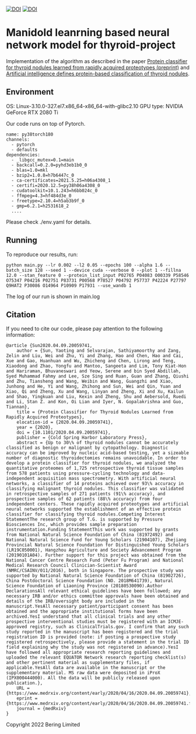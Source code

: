 
[![DOI](https://joss.theoj.org/papers/10.21105/joss.01596/status.svg)](https://doi.org/10.21105/joss.01596) [![DOI](https://zenodo.org/badge/144551119.svg)](https://zenodo.org/badge/latestdoi/144551119) 
# Manidold leanrning based neural network model for thyroid-project

Implementation of the algorithm as described in the paper [Protein classifier for thyroid nodules learned from rapidly acquired proteotypes (preprint)](https://www.medrxiv.org/content/medrxiv/early/2020/04/14/2020.04.09.20059741.full.pdf) and [Artificial intelligence defines protein-based classification of thyroid nodules](https://www.medrxiv.org/content/medrxiv/early/2020/04/14/2020.04.09.20059741.full.pdf).


## Environment

OS: Linux-3.10.0-327.el7.x86_64-x86_64-with-glibc2.10
GPU type: NVIDIA GeForce RTX 2080 Ti

Our code runs on top of Pytorch. 

```
name: py38torch180
channels:
  - pytorch
  - defaults
dependencies:
  - _libgcc_mutex=0.1=main
  - backcall=0.2.0=pyhd3eb1b0_0
  - blas=1.0=mkl
  - bzip2=1.0.8=h7b6447c_0
  - ca-certificates=2021.5.25=h06a4308_1
  - certifi=2020.12.5=py38h06a4308_0
  - cudatoolkit=10.1.243=h6bb024c_0
  - ffmpeg=4.3=hf484d3e_0
  - freetype=2.10.4=h5ab3b9f_0
  - gmp=6.2.1=h2531618_2
  ....
```
Please check ./env.yaml for details.


## Running 

To reproduce our results, run:

```
python main.py --lr 0.002 --l2 0.05 --epochs 100 --alpha 1.6 --batch_size 128 --seed 1 --device cuda --verbose 0 --plot 1 --fillna 12.0 --stan_feature 0 --protein_list_input P02765 P04083 O00339 P58546 O75347 P04216 P02751 P83731 P00568 P78527 P04792 P57737 P42224 P27797 Q9HAT2 P30086 O14964 P10909 P17931 --use_wandb 1
```
The log of our run is shown in main.log

## Citation

If you need to cite our code, please pay attention to the following information:
```
@article {Sun2020.04.09.20059741,
	author = {Sun, Yaoting and Selvarajan, Sathiyamoorthy and Zang, Zelin and Liu, Wei and Zhu, Yi and Zhang, Hao and Chen, Hao and Cai, Xue and Gao, Huanhuan and Wu, Zhicheng and Chen, Lirong and Teng, Xiaodong and Zhao, Yongfu and Mantoo, Sangeeta and Lim, Tony Kiat-Hon and Hariraman, Bhuvaneswari and Yeow, Serene and bin Syed Abdillah, Syed Muhammad Fahmy and Lee, Sze Sing and Ruan, Guan and Zhang, Qiushi and Zhu, Tiansheng and Wang, Weibin and Wang, Guangzhi and Xiao, Junhong and He, Yi and Wang, Zhihong and Sun, Wei and Qin, Yuan and Xiao, Qi and Zheng, Xu and Wang, Linyan and Zheng, Xi and Xu, Kailun and Shao, Yingkuan and Liu, Kexin and Zheng, Shu and Aebersold, Ruedi and Li, Stan Z. and Kon, Oi Lian and Iyer, N. Gopalakrishna and Guo, Tiannan},
	title = {Protein Classifier for Thyroid Nodules Learned from Rapidly Acquired Proteotypes},
	elocation-id = {2020.04.09.20059741},
	year = {2020},
	doi = {10.1101/2020.04.09.20059741},
	publisher = {Cold Spring Harbor Laboratory Press},
	abstract = {Up to 30\% of thyroid nodules cannot be accurately classified as benign or malignant by cytopathology. Diagnostic accuracy can be improved by nucleic acid-based testing, yet a sizeable number of diagnostic thyroidectomies remains unavoidable. In order to develop a protein classifier for thyroid nodules, we analyzed the quantitative proteomes of 1,725 retrospective thyroid tissue samples from 578 patients using pressure-cycling technology and data-independent acquisition mass spectrometry. With artificial neural networks, a classifier of 14 proteins achieved over 93\% accuracy in classifying malignant thyroid nodules. This classifier was validated in retrospective samples of 271 patients (91\% accuracy), and prospective samples of 62 patients (88\% accuracy) from four independent centers. These rapidly acquired proteotypes and artificial neural networks supported the establishment of an effective protein classifier for classifying thyroid nodules.Competing Interest StatementThe research group of T.G. is supported by Pressure Biosciences Inc, which provides sample preparation instrumentation.Funding StatementThis work was supported by grants from National Natural Science Foundation of China (81972492) and National Natural Science Fund for Young Scholars (21904107), Zhejiang Provincial Natural Science Foundation for Distinguished Young Scholars (LR19C050001), Hangzhou Agriculture and Society Advancement Program (20190101A04). Further support for this project was obtained from the National Cancer Centre Research Fund (Peter Fu Program) and National Medical Research Council Clinician-Scientist Award (NMRC/CSAINV/011/2016), both in Singapore. The prospective study was supported by National Natural Science Foundation of China (81902726), China Postdoctoral Science Foundation (NO. 2018M641739), Natural Science Foundation of Liaoning Province (20180530090).Author DeclarationsAll relevant ethical guidelines have been followed; any necessary IRB and/or ethics committee approvals have been obtained and details of the IRB/oversight body are included in the manuscript.YesAll necessary patient/participant consent has been obtained and the appropriate institutional forms have been archived.YesI understand that all clinical trials and any other prospective interventional studies must be registered with an ICMJE-approved registry, such as ClinicalTrials.gov. I confirm that any such study reported in the manuscript has been registered and the trial registration ID is provided (note: if posting a prospective study registered retrospectively, please provide a statement in the trial ID field explaining why the study was not registered in advance).YesI have followed all appropriate research reporting guidelines and uploaded the relevant EQUATOR Network research reporting checklist(s) and other pertinent material as supplementary files, if applicable.YesAll data are available in the manuscript or the supplementary material. MS raw data were deposited in iProX (IPX000444000). All the data will be publicly released upon publication.},
	URL = {https://www.medrxiv.org/content/early/2020/04/16/2020.04.09.20059741},
	eprint = {https://www.medrxiv.org/content/early/2020/04/16/2020.04.09.20059741.full.pdf},
	journal = {medRxiv}
}
```

Copyright 2022 Bering Limited
